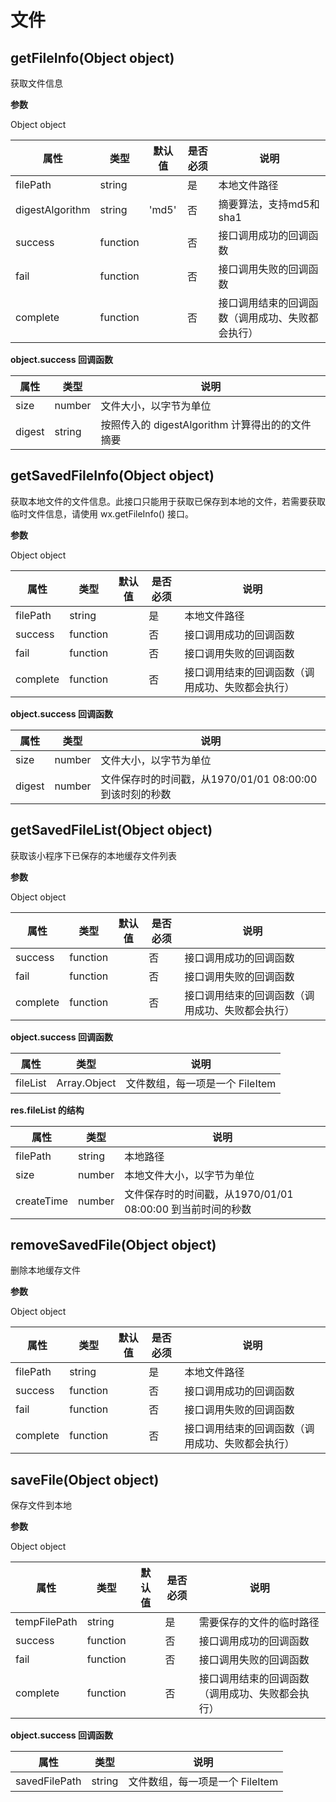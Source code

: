 # 文件

## getFileInfo(Object object)

获取文件信息

**参数**

Object object

| 属性     | 类型          | 默认值 | 是否必须 | 说明                                             |
| -------- | ------------- | ------ | -------- | ------------------------------------------------ |
| filePath      | string        |        | 是       | 本地文件路径                           |
| digestAlgorithm     | string |    'md5'    | 否      | 摘要算法，支持md5和sha1                                 |
| success  | function      |        | 否       | 接口调用成功的回调函数                           |
| fail     | function      |        | 否       | 接口调用失败的回调函数                           |
| complete | function      |        | 否       | 接口调用结束的回调函数（调用成功、失败都会执行） |

**object.success 回调函数**

| 属性     | 类型          | 说明                                             |
| -------- | ------------- |------------------------------------------------ |
| size     | number         | 文件大小，以字节为单位                          |
| digest     | string  | 按照传入的 digestAlgorithm 计算得出的的文件摘要                                |

## getSavedFileInfo(Object object)

获取本地文件的文件信息。此接口只能用于获取已保存到本地的文件，若需要获取临时文件信息，请使用 wx.getFileInfo() 接口。

**参数**

Object object

| 属性     | 类型          | 默认值 | 是否必须 | 说明                                             |
| -------- | ------------- | ------ | -------- | ------------------------------------------------ |
| filePath      | string        |        | 是       | 本地文件路径                           |
| success  | function      |        | 否       | 接口调用成功的回调函数                           |
| fail     | function      |        | 否       | 接口调用失败的回调函数                           |
| complete | function      |        | 否       | 接口调用结束的回调函数（调用成功、失败都会执行） |

**object.success 回调函数**

| 属性     | 类型          | 说明                                             |
| -------- | ------------- |------------------------------------------------ |
| size     | number         | 文件大小，以字节为单位                          |
| digest     | number| 文件保存时的时间戳，从1970/01/01 08:00:00 到该时刻的秒数                                |

## getSavedFileList(Object object)
获取该小程序下已保存的本地缓存文件列表

**参数**

Object object

| 属性     | 类型          | 默认值 | 是否必须 | 说明                                             |
| -------- | ------------- | ------ | -------- | ------------------------------------------------ |
| success  | function      |        | 否       | 接口调用成功的回调函数                           |
| fail     | function      |        | 否       | 接口调用失败的回调函数                           |
| complete | function      |        | 否       | 接口调用结束的回调函数（调用成功、失败都会执行） |

**object.success 回调函数**

| 属性     | 类型          | 说明                                             |
| -------- | ------------- |------------------------------------------------ |
| fileList     | Array.Object         | 文件数组，每一项是一个 FileItem                          |


**res.fileList 的结构**

| 属性     | 类型          | 说明                                             |
| -------- | ------------- |------------------------------------------------ |
| filePath     | string         |本地路径                         |
| size     | number         |本地文件大小，以字节为单位                        |
| createTime    | number         |文件保存时的时间戳，从1970/01/01 08:00:00 到当前时间的秒数  |


## removeSavedFile(Object object)

删除本地缓存文件

**参数**

Object object

| 属性     | 类型          | 默认值 | 是否必须 | 说明                                             |
| -------- | ------------- | ------ | -------- | ------------------------------------------------ |
| filePath      | string        |        | 是       | 本地文件路径                           |
| success  | function      |        | 否       | 接口调用成功的回调函数                           |
| fail     | function      |        | 否       | 接口调用失败的回调函数                           |
| complete | function      |        | 否       | 接口调用结束的回调函数（调用成功、失败都会执行） |

## saveFile(Object object)

保存文件到本地

**参数**

Object object

| 属性     | 类型          | 默认值 | 是否必须 | 说明                                             |
| -------- | ------------- | ------ | -------- | ------------------------------------------------ |
| tempFilePath      | string        |        | 是       | 需要保存的文件的临时路径                       |
| success  | function      |        | 否       | 接口调用成功的回调函数                           |
| fail     | function      |        | 否       | 接口调用失败的回调函数                           |
| complete | function      |        | 否       | 接口调用结束的回调函数（调用成功、失败都会执行） |

**object.success 回调函数**

| 属性     | 类型          | 说明                                             |
| -------- | ------------- |------------------------------------------------ |
| savedFilePath     | string         | 文件数组，每一项是一个 FileItem                          |